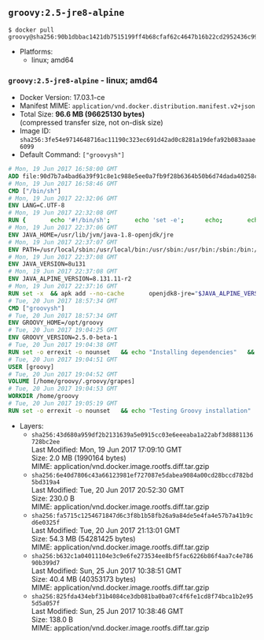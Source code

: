 ## `groovy:2.5-jre8-alpine`

```console
$ docker pull groovy@sha256:90b1dbbac1421db7515199ff4b68cfaf62c4647b16b22cd2952436c99d412f6c
```

-	Platforms:
	-	linux; amd64

### `groovy:2.5-jre8-alpine` - linux; amd64

-	Docker Version: 17.03.1-ce
-	Manifest MIME: `application/vnd.docker.distribution.manifest.v2+json`
-	Total Size: **96.6 MB (96625130 bytes)**  
	(compressed transfer size, not on-disk size)
-	Image ID: `sha256:3fe54e9714648716ac11190c323ec691d42ad0c8281a19defa92b083aaae6099`
-	Default Command: `["groovysh"]`

```dockerfile
# Mon, 19 Jun 2017 16:58:00 GMT
ADD file:90d7b7a4bad6a39f91c8e1c988e5ee0a7fb9f28b6364b50b6d74dada40258cca in / 
# Mon, 19 Jun 2017 16:58:46 GMT
CMD ["/bin/sh"]
# Mon, 19 Jun 2017 22:32:06 GMT
ENV LANG=C.UTF-8
# Mon, 19 Jun 2017 22:32:08 GMT
RUN { 		echo '#!/bin/sh'; 		echo 'set -e'; 		echo; 		echo 'dirname "$(dirname "$(readlink -f "$(which javac || which java)")")"'; 	} > /usr/local/bin/docker-java-home 	&& chmod +x /usr/local/bin/docker-java-home
# Mon, 19 Jun 2017 22:37:06 GMT
ENV JAVA_HOME=/usr/lib/jvm/java-1.8-openjdk/jre
# Mon, 19 Jun 2017 22:37:07 GMT
ENV PATH=/usr/local/sbin:/usr/local/bin:/usr/sbin:/usr/bin:/sbin:/bin:/usr/lib/jvm/java-1.8-openjdk/jre/bin:/usr/lib/jvm/java-1.8-openjdk/bin
# Mon, 19 Jun 2017 22:37:08 GMT
ENV JAVA_VERSION=8u131
# Mon, 19 Jun 2017 22:37:08 GMT
ENV JAVA_ALPINE_VERSION=8.131.11-r2
# Mon, 19 Jun 2017 22:37:16 GMT
RUN set -x 	&& apk add --no-cache 		openjdk8-jre="$JAVA_ALPINE_VERSION" 	&& [ "$JAVA_HOME" = "$(docker-java-home)" ]
# Tue, 20 Jun 2017 18:57:34 GMT
CMD ["groovysh"]
# Tue, 20 Jun 2017 18:57:34 GMT
ENV GROOVY_HOME=/opt/groovy
# Tue, 20 Jun 2017 19:04:25 GMT
ENV GROOVY_VERSION=2.5.0-beta-1
# Tue, 20 Jun 2017 19:04:38 GMT
RUN set -o errexit -o nounset 	&& echo "Installing dependencies" 	&& apk add --no-cache 		bash 		&& echo "Installing build dependencies" 	&& apk add --no-cache --virtual .build-deps 		ca-certificates 		gnupg 		openssl 		unzip 		&& echo "Downloading Groovy" 	&& wget -O groovy.zip "https://dist.apache.org/repos/dist/release/groovy/${GROOVY_VERSION}/distribution/apache-groovy-binary-${GROOVY_VERSION}.zip" 		&& echo "Importing keys listed in http://www.apache.org/dist/groovy/KEYS from key server" 	&& export GNUPGHOME="$(mktemp -d)" 	&& for key in 		"7FAA0F2206DE228F0DB01AD741321490758AAD6F" 		"331224E1D7BE883D16E8A685825C06C827AF6B66" 		"34441E504A937F43EB0DAEF96A65176A0FB1CD0B" 		"9A810E3B766E089FFB27C70F11B595CEDC4AEBB5" 	; do 		for server in 			ha.pool.sks-keyservers.net 			hkp://p80.pool.sks-keyservers.net:80 			pgp.mit.edu 		; do 			echo "  Trying ${server}"; 			if gpg --keyserver "${server}" --recv-keys "${key}"; then 				break; 			fi; 		done; 	done; 	if [ $(gpg --list-keys | grep -c "pub ") -ne 4 ]; then 		echo "ERROR: Failed to fetch GPG keys" >&2; 		exit 1; 	fi 		&& echo "Checking download signature" 	&& wget -O groovy.zip.asc "https://dist.apache.org/repos/dist/release/groovy/${GROOVY_VERSION}/distribution/apache-groovy-binary-${GROOVY_VERSION}.zip.asc" 	&& gpg --batch --verify groovy.zip.asc groovy.zip 	&& rm -rf "${GNUPGHOME}" 	&& rm groovy.zip.asc 		&& echo "Installing Groovy" 	&& unzip groovy.zip 	&& rm groovy.zip 	&& mkdir /opt 	&& mv "groovy-${GROOVY_VERSION}" "${GROOVY_HOME}/" 	&& ln -s "${GROOVY_HOME}/bin/grape" /usr/bin/grape 	&& ln -s "${GROOVY_HOME}/bin/groovy" /usr/bin/groovy 	&& ln -s "${GROOVY_HOME}/bin/groovyc" /usr/bin/groovyc 	&& ln -s "${GROOVY_HOME}/bin/groovyConsole" /usr/bin/groovyConsole 	&& ln -s "${GROOVY_HOME}/bin/groovydoc" /usr/bin/groovydoc 	&& ln -s "${GROOVY_HOME}/bin/groovysh" /usr/bin/groovysh 	&& ln -s "${GROOVY_HOME}/bin/java2groovy" /usr/bin/java2groovy 		&& echo "Applying workaround for https://issues.apache.org/jira/browse/GROOVY-7906" 	&& sed -i "s|#!/bin/sh|#!/bin/bash|" "${GROOVY_HOME}/bin/grape" 	&& sed -i "s|#!/bin/sh|#!/bin/bash|" "${GROOVY_HOME}/bin/groovy" 	&& sed -i "s|#!/bin/sh|#!/bin/bash|" "${GROOVY_HOME}/bin/groovyc" 	&& sed -i "s|#!/bin/sh|#!/bin/bash|" "${GROOVY_HOME}/bin/groovyConsole" 	&& sed -i "s|#!/bin/sh|#!/bin/bash|" "${GROOVY_HOME}/bin/groovydoc" 	&& sed -i "s|#!/bin/sh|#!/bin/bash|" "${GROOVY_HOME}/bin/groovysh" 	&& sed -i "s|#!/bin/sh|#!/bin/bash|" "${GROOVY_HOME}/bin/java2groovy" 		&& echo "Cleaning up build dependencies" 	&& apk del .build-deps 		&& echo "Adding groovy user and group" 	&& addgroup -S -g 1000 groovy 	&& adduser -D -S -G groovy -u 1000 -s /bin/ash groovy 	&& mkdir -p /home/groovy/.groovy/grapes 	&& chown -R groovy:groovy /home/groovy
# Tue, 20 Jun 2017 19:04:51 GMT
USER [groovy]
# Tue, 20 Jun 2017 19:04:52 GMT
VOLUME [/home/groovy/.groovy/grapes]
# Tue, 20 Jun 2017 19:04:53 GMT
WORKDIR /home/groovy
# Tue, 20 Jun 2017 19:05:19 GMT
RUN set -o errexit -o nounset 	&& echo "Testing Groovy installation" 	&& groovy --version
```

-	Layers:
	-	`sha256:43d680a959df2b2131639a5e0915cc03e6eeeaba1a22abf3d8881136728bc2ee`  
		Last Modified: Mon, 19 Jun 2017 17:09:10 GMT  
		Size: 2.0 MB (1990164 bytes)  
		MIME: application/vnd.docker.image.rootfs.diff.tar.gzip
	-	`sha256:6e40d7806c43a66123981ef727087e5dabea9084a00cd28bccd782bd5bd319a4`  
		Last Modified: Tue, 20 Jun 2017 20:52:30 GMT  
		Size: 230.0 B  
		MIME: application/vnd.docker.image.rootfs.diff.tar.gzip
	-	`sha256:fa5715c1254671847d6c3f8b1b58fb26a9a84de5e4fa4e57b7a41b9cd6e0325f`  
		Last Modified: Tue, 20 Jun 2017 21:13:01 GMT  
		Size: 54.3 MB (54281425 bytes)  
		MIME: application/vnd.docker.image.rootfs.diff.tar.gzip
	-	`sha256:b632c1a04011104e3c9e6fe273534ee8bf5fac6226b86f4aa7c4e78690b399d7`  
		Last Modified: Sun, 25 Jun 2017 10:38:51 GMT  
		Size: 40.4 MB (40353173 bytes)  
		MIME: application/vnd.docker.image.rootfs.diff.tar.gzip
	-	`sha256:825fda434ebf31b4084ce3db081ba0ba07c4f6fe1cd8f74bca1b2e955d5a057f`  
		Last Modified: Sun, 25 Jun 2017 10:38:46 GMT  
		Size: 138.0 B  
		MIME: application/vnd.docker.image.rootfs.diff.tar.gzip
